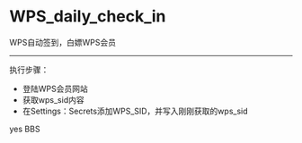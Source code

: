# WPS_daily_check_in
WPS自动签到，白嫖WPS会员

---
执行步骤：
- 登陆WPS会员网站
- 获取wps_sid内容
- 在Settings：Secrets添加WPS_SID，并写入刚刚获取的wps_sid

yes
BBS
